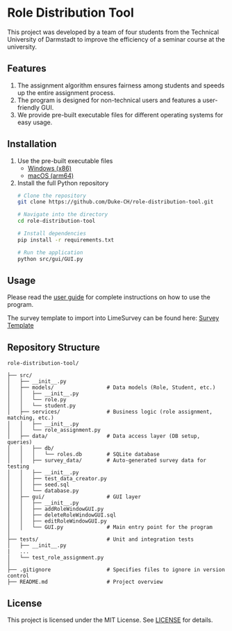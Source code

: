 # Role Distribution Tool
This project was developed by a team of four students from the Technical University of Darmstadt to improve the 
efficiency of a seminar course at the university.

## Features
1. The assignment algorithm ensures fairness among students and speeds up the entire assignment process.
2. The program is designed for non-technical users and features a user-friendly GUI.
3. We provide pre-built executable files for different operating systems for easy usage.

## Installation
1. Use the pre-built executable files
   - [Windows (x86)](https://github.com/Duke-CH/role-distribution-tool/releases/latest/download/GUI_windows_x86.exe) 
   - [macOS (arm64)](https://github.com/Duke-CH/role-distribution-tool/releases/latest/download/GUI_macOS_arm64) 
2. Install the full Python repository
    ```bash
    # Clone the repository
    git clone https://github.com/Duke-CH/role-distribution-tool.git
    
    # Navigate into the directory
    cd role-distribution-tool
    
    # Install dependencies
    pip install -r requirements.txt
    
    # Run the application
    python src/gui/GUI.py
    ```

## Usage
Please read the [user guide](./User%20Guide.pdf) for complete instructions on how to use the program.

The survey template to import into LimeSurvey can be found here: [Survey Template](./Limesurvey_Umfrage.lss)

## Repository Structure
```plaintext
role-distribution-tool/

├── src/
│   ├── __init__.py
│   ├── models/                 # Data models (Role, Student, etc.)
│   │   ├── __init__.py
│   │   └── role.py
│   │   └── student.py
│   ├── services/               # Business logic (role assignment, matching, etc.)
│   │   ├── __init__.py
│   │   └── role_assignment.py
│   ├── data/                   # Data access layer (DB setup, queries)
│   │   ├── db/
│   │   │   └── roles.db        # SQLite database
│   │   ├── survey_data/        # Auto-generated survey data for testing
│   │   ├── __init__.py
│   │   ├── test_data_creator.py
│   │   ├── seed.sql
│   │   └── database.py
│   ├── gui/                    # GUI layer
│   │   ├── __init__.py
│   │   ├── addRoleWindowGUI.py
│   │   ├── deleteRoleWindowGUI.sql
│   │   ├── editRoleWindowGUI.py
│   │   └── GUI.py              # Main entry point for the program
│
├── tests/                      # Unit and integration tests
│   ├── __init__.py
|   ...
│   └── test_role_assignment.py
│
├── .gitignore                  # Specifies files to ignore in version control
├── README.md                   # Project overview
```

## License
This project is licensed under the MIT License. See [LICENSE](./LICENSE) for details.